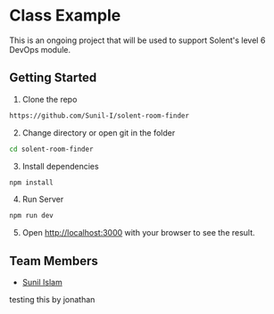 # Class Example

This is an ongoing project that will be used to support Solent's level 6 DevOps module. 

## Getting Started
1. Clone the repo
```bash
https://github.com/Sunil-I/solent-room-finder
```
2. Change directory or open git in the folder
```bash
cd solent-room-finder
```
3. Install dependencies
```bash
npm install
```
4. Run Server
```bash
npm run dev
```
5. Open [http://localhost:3000](http://localhost:3000) with your browser to see the result.

## Team Members
* [Sunil Islam](https://github.com/sunil-I/)

testing this by jonathan





